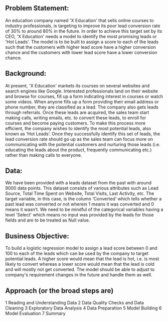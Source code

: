 ## Problem Statement:
An education company named 'X Education' that sells online courses to industry professionals, is targeting to improve its poor lead conversion rate of 30% to around 80% in the future. In order to achieve this target set by its CEO, 'X Education' needs a model to identify the most promising leads or 'Hot Leads'. The model is to be built to assign a score to each of the leads such that the customers with higher lead score have a higher conversion chance and the customers with lower lead score have a lower conversion chance.

## Background:
At present, 'X Education' markets its courses on several websites and search engines like Google. Interested professionals land on their website and browse for courses, fill up a form indicating interest in courses or watch some videos. When anyone fills up a form providing their email address or phone number, they are classified as a lead. The company also gets leads through referrals. Once these leads are acquired, the sales team start making calls, writing emails, etc. to convert these leads, to enroll for courses and become paying customers. To make this process more efficient, the company wishes to identify the most potential leads, also known as ‘Hot Leads’. Once they successfully identify this set of leads, the lead conversion rate should go up as the sales team can focus more on communicating with the potential customers and nurturing those leads (i.e. educating the leads about the product, frequently communicating etc.) rather than making calls to everyone.

## Data:
We have been provided with a leads dataset from the past with around 9000 data points. This dataset consists of various attributes such as Lead Source, Total Time Spent on Website, Total Visits, Last Activity, etc. The target variable, in this case, is the column ‘Converted’ which tells whether a past lead was converted or not wherein 1 means it was converted and 0 means it wasn’t. We need to be mindful of the categorical variables having a level 'Select' which means no input was provided by the leads for those fields and are to be treated as Null value.

## Business Objective:
To build a logistic regression model to assign a lead score between 0 and 100 to each of the leads which can be used by the company to target potential leads. A higher score would mean that the lead is hot, i.e. is most likely to convert whereas a lower score would mean that the lead is cold and will mostly not get converted.
The model should be able to adjust to company's requirement changes in the future and handle them as well.

## Approach (or the broad steps are)

1  Reading and Understanding Data
2  Data Quality Checks and Data Cleaning
3  Exploratory Data Analysis
4  Data Preparation
5  Model Building
6  Model Evaluation
7  Summary
